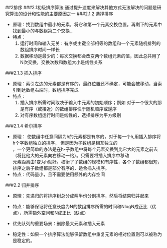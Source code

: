 ##2排序
###2.1初级排序算法
通过提升速度来解决其他方式无法解决的问题是研究算法的设计和性能的主要原因之一
###2.1.2 选择排序  
 + 原理：找到数组中最小的元素，将它和第一个元素交换位置。再剩下的元素中找到最小的与数组第二个交换...
 + 特点：
	 1. 运行时间和输入无关：有序或主键全部相等的数组和一个元素随机排列的数组排序时间一样长
	 2. 数据移动是最少的：每次交换都会改变两个数组元素的值，因此总共用了N次交换，交换次数和数组大小是线性关系  
	 
###2.1.3 插入排序
 + 原理：索引左边的元素都是有序的，最终位置还不确定，可能会被移动，当索引到达数组右端时，数组排序完成
 + 特点：
	 1. 插入排序所需时间取决于输入中元素的初始顺序；例如 对于一个很大的那是有序（或接近）的数组排序快于随机顺序或逆序
	 2. 对有序数组运行时间是线性的，选择排序为平方级别
	 
###2.1.4 希尔排序
 + 原理： 使数组中任意间隔为h的元素都是有序的，对于每一个h,用插入排序将h个字数组独立的排序，	但是因为子数组是相互独立的  
  ，一个更简单的办法是在h-子数组中将每个元素交换到比它大的元素之前去（将比他大的元素向右移动一格）。只需要将插入排序中移动  
  元素距离由1变为h就好。权衡了子数组的规模和有序性，各个子数组都很短，排序之后子数组都是部分有序的，适合插入排序。
 + 特点：代码量小，且不需要使用额外的内存空间
 
###2.2 归并排序
+ 原理：先递归的将排序树总分成两半份分别排序，然后将结果归并起来
+ 特点：能够保证将任意长度为N的数组排序所需的时间和NlogN成正比（优点），所需额外空间和N成正比（缺点）

+ 优先队列的重要场景：删除最大元素和插入元素
+ 稳定性：如果一个排序算法能够保留数组中重复元素的相对位置则可以被称为是稳定的。